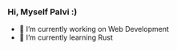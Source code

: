 ### Hi, Myself Palvi :)

- 🔭 I’m currently working on Web Development
- 🌱 I’m currently learning Rust

